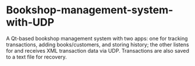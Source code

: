 # Bookshop-management-system-with-UDP
A Qt-based bookshop management system with two apps: one for tracking transactions, adding books/customers, and storing history; the other listens for and receives XML transaction data via UDP. Transactions are also saved to a text file for recovery.
